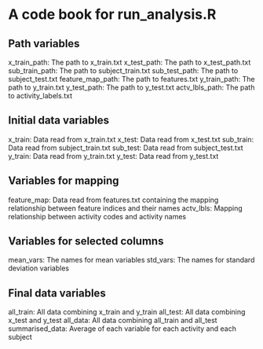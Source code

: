 # A code book for run_analysis.R
## Path variables
x_train_path: The path to x_train.txt
x_test_path: The path to x_test_path.txt
sub_train_path: The path to subject_train.txt
sub_test_path: The path to subject_test.txt
feature_map_path: The path to features.txt
y_train_path: The path to y_train.txt
y_test_path: The path to y_test.txt
actv_lbls_path: The path to activity_labels.txt
## Initial data variables
x_train: Data read from x_train.txt
x_test: Data read from x_test.txt
sub_train: Data read from subject_train.txt
sub_test: Data read from subject_test.txt
y_train: Data read from y_train.txt
y_test: Data read from y_test.txt
## Variables for mapping
feature_map: Data read from features.txt containing the mapping relationship between feature indices and their names
actv_lbls: Mapping relationship between activity codes and activity names
## Variables for selected columns
mean_vars: The names for mean variables
std_vars: The names for standard deviation variables
## Final data variables
all_train: All data combining x_train and y_train
all_test: All data combining x_test and y_test
all_data: All data combining all_train and all_test
summarised_data: Average of each variable for each activity and each subject

